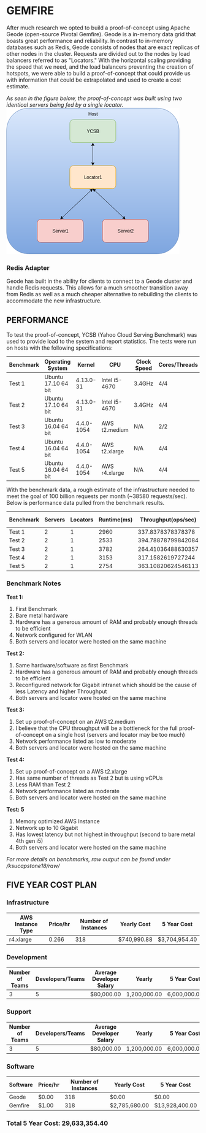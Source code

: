 # GEMFIRE
After much research we opted to build a proof-of-concept using Apache Geode (open-source Pivotal Gemfire).  Geode is a in-memory data grid that boasts great performance and reliability.  In contrast to in-memory databases such as Redis, Geode consists of nodes that are exact replicas of other nodes in the cluster.  Requests are divided out to the nodes by load balancers referred to as "Locators."  With the horizontal scaling providing the speed that we need, and the load balancers preventing the creation of hotspots, we were able to build a proof-of-concept that could provide us with information that could be extrapolated and used to create a cost estimate.

_As seen in the figure below, the proof-of-concept was built using two identical servers being fed by a single locator._
![Topology](/figures/figure16.png?raw=true)

### Redis Adapter
Geode has built in the ability for clients to connect to a Geode cluster and handle Redis requests.  This allows for a much smoother transition away from Redis as well as a much cheaper alternative to rebuilding the clients to accommodate the new infrastructure.  

## PERFORMANCE
To test the proof-of-concept, YCSB (Yahoo Cloud Serving Benchmark) was used to provide load to the system and report statistics.  The tests were run on hosts with the following specifications:

| Benchmark | Operating System    | Kernel     | CPU           | Clock Speed | Cores/Threads | RAM     | Geode Version | YCSB Version | Java Version |
|-----------|---------------------|------------|---------------|-------------|---------------|---------|---------------|--------------|--------------|
| Test 1    | Ubuntu 17.10 64 bit | 4.13.0-31  | Intel i5-4670 | 3.4GHz      | 4/4           | 32GB    | 1.5           | 0.14         | 1.8.0_121    |
| Test 2    | Ubuntu 17.10 64 bit | 4.13.0-31  | Intel i5-4670 | 3.4GHz      | 4/4           | 32GB    | 1.5           | 0.14         | 1.8.0_121    |
| Test 3    | Ubuntu 16.04 64 bit | 4.4.0-1054 | AWS t2.medium | N/A         | 2/2           | 4GB     | 1.5           | 0.14         | 1.8.0_121    |
| Test 4    | Ubuntu 16.04 64 bit | 4.4.0-1054 | AWS t2.xlarge | N/A         | 4/4           | 16GB    | 1.5           | 0.14         | 1.8.0_121    |
| Test 5    | Ubuntu 16.04 64 bit | 4.4.0-1054 | AWS r4.xlarge | N/A         | 4/4           | 32GB    | 1.5           | 0.14         | 1.8.0_121    |

With the benchmark data, a rough estimate of the infrastructure needed to meet the goal of 100 billion requests per month (~38580 requests/sec).  Below is performance data pulled from the benchmark results.

| Benchmark | Servers | Locators | Runtime(ms) | Throughput(ops/sec) | Average Latency(us) | Minimum Latency(us) | Maximum Latency(us) | 95thPercentileLatency(us) | 99thPercentileLatency(us) |
|-----------|---------|----------|-------------|---------------------|---------------------|---------------------|---------------------|---------------------------|---------------------------|
| Test 1    | 2       | 1        | 2960        | 337.8378378378378   | 1627.232            | 231                 | 114175              | 6343                      | 10655                     |
| Test 2    | 2       | 1        | 2533        | 394.78878799842084  | 1358.581            | 237                 | 115007              | 5615                      | 7575                      |
| Test 3    | 2       | 1        | 3782        | 264.41036488630357  | 2141.277            | 350                 | 227583              | 8415                      | 14999                     |
| Test 4    | 2       | 1        | 3153        | 317.1582619727244   | 1572.941            | 360                 | 162303              | 6379                      | 10431                     |
| Test 5    | 2       | 1        | 2754        | 363.10820624546113  | 1204.801            | 219                 | 141439              | 4919                      | 6623                      |

### Benchmark Notes
**Test 1:**
1. First Benchmark
1. Bare metal hardware
1. Hardware has a generous amount of RAM and probably enough threads to be efficient
1. Network configured for WLAN
1. Both servers and locator were hosted on the same machine

**Test 2:**
1. Same hardware/software as first Benchmark
1. Hardware has a generous amount of RAM and probably enough threads to be efficient
1. Reconfigured network for Gigabit intranet which should be the cause of less Latency and higher Throughput
1. Both servers and locator were hosted on the same machine

**Test 3:**
1. Set up proof-of-concept on an AWS t2.medium
1. I believe that the CPU throughput will be a bottleneck for the full proof-of-concept on a single host (servers and locator may be too much)
1. Network performance listed as low to moderate
1. Both servers and locator were hosted on the same machine

**Test 4:**
1. Set up proof-of-concept on a AWS t2.xlarge
1. Has same number of threads as Test 2 but is using vCPUs
1. Less RAM than Test 2
1. Network performance listed as moderate
1. Both servers and locator were hosted on the same machine

**Test: 5**
1. Memory optimized AWS Instance
1. Network up to 10 Gigabit
1. Has lowest latency but not highest in throughput (second to bare metal 4th gen i5)
1. Both servers and locator were hosted on the same machine

*For more details on benchmarks, raw output can be found under /ksucapstone18/raw/*

## FIVE YEAR COST PLAN
### Infrastructure
| AWS Instance Type | Price/hr | Number of Instances | Yearly Cost | 5 Year Cost   |
|-------------------|----------|---------------------|-------------|---------------|
| r4.xlarge         | 0.266    | 318                 | $740,990.88 | $3,704,954.40 |

### Development
| Number of Teams | Developers/Teams | Average Developer Salary | Yearly       | 5 Year Cost  |
|-----------------|------------------|--------------------------|--------------|--------------|
| 3               | 5                | $80,000.00               | 1,200,000.00 | 6,000,000.00 |

### Support
| Number of Teams | Developers/Teams | Average Developer Salary | Yearly       | 5 Year Cost  |
|-----------------|------------------|--------------------------|--------------|--------------|
| 3               | 5                | $80,000.00               | 1,200,000.00 | 6,000,000.00 |

### Software
| Software | Price/hr | Number of Instances | Yearly Cost     | 5 Year Cost     |
|----------|----------|---------------------|-----------------|-----------------|
| Geode    | $0.00    | 318                 | $0.00           | $0.00           |
| Gemfire  | $1.00    | 318                 | $2,785,680.00   | $13,928,400.00  |

### Total 5 Year Cost: 29,633,354.40
